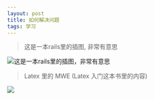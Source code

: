 ```yaml
---
layout: post
title: 如何解决问题
tags: 学习
---
```


> 这是一本rails里的插图, 非常有意思

![这是一本rails里的插图，非常有意思]({{site.url}}/img/如何解决一个问题.png)

> Latex 里的 MWE (Latex 入门这本书里的内容)

![]({{site.url}}/img/MWE.jpg)
 
